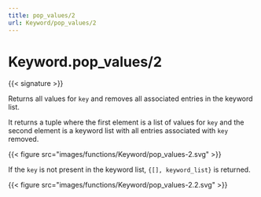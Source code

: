 ```yaml
---
title: pop_values/2
url: Keyword/pop_values/2
---
```


# Keyword.pop_values/2

{{< signature >}}

Returns all values for `key` and removes all associated entries in the keyword list.

It returns a tuple where the first element is a list of values for `key` and the second element is a keyword list with all entries associated with `key` removed.

{{< figure src="images/functions/Keyword/pop_values-2.svg" >}}

If the `key` is not present in the keyword list, `{[], keyword_list}` is returned.

{{< figure src="images/functions/Keyword/pop_values-2.2.svg" >}}
